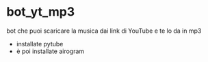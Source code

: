 # bot_yt_mp3
bot che puoi scaricare la musica dai link di YouTube e te lo da in mp3

- installate pytube
- è poi installate airogram 
